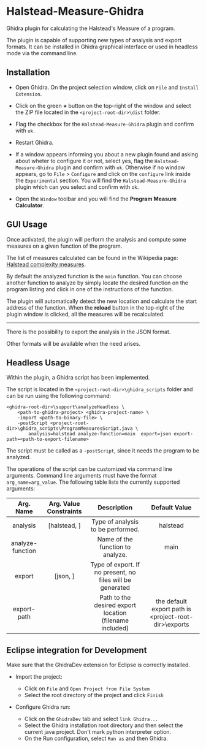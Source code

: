 # Halstead-Measure-Ghidra
Ghidra plugin for calculating the Halstead's Measure of a program.

The plugin is capable of supporting new types of analysis and export formats. It can be installed in Ghidra graphical interface or used in headless mode via the command line.

## Installation

* Open Ghidra. On the project selection window, click on `File` and `Install Extension`.

* Click on the green **+** button on the top-right of the window and select the ZIP file located in the `<project-root-dir>\dist` folder. 

* Flag the checkbox for the `Halstead-Measure-Ghidra` plugin and confirm with `ok`.

* Restart Ghidra.

* If a window appears informing you about a new plugin found and asking about wheter to configure it or not, select yes, flag the `Halstead-Measure-Ghidra` plugin and confirm with `ok`.
Otherwise if no window appears, go to `File` > `Configure` and click on the `configure` link inside the `Experimental` section. You will find the `Halstead-Measure-Ghidra` plugin which can you select and confirm with `ok`.

* Open the `Window` toolbar and you will find the **Program Measure Calculator**.

## GUI Usage

Once activated, the plugin will perform the analysis and compute some measures on a given function of the program.

The list of measures calculated can be found in the Wikipedia page: [Halstead complexity measures](https://en.wikipedia.org/wiki/Halstead_complexity_measures).

By default the analyzed function is the `main` function.
You can choose another function to analyze by simply locate the desired function on the program listing and click in one of the instructions of the function.

The plugin will automatically detect the new location and calculate the start address of the function. When the **reload** button in the top-right of the plugin window is clicked, all the measures will be recalculated.

---

There is the possibility to export the analysis in the JSON format. 

Other formats will be available when the need arises.

## Headless Usage

Within the plugin, a Ghidra script has been implemented.

The script is located in the `<project-root-dir>\ghidra_scripts` folder and can be run using the following command:

```
<ghidra-root-dir>\support\analyzeHeadless \
	<path-to-ghidra-project> <ghidra-project-name> \
	-import <path-to-binary-file> \
	-postScript <project-root-dir>\ghidra_scripts\ProgramMeasuresScript.java \
		analysis=halstead analyze-function=main  export=json export-path=<path-to-export-filename>
```

The script must be called as a `-postScript`, since it needs the program to be analyzed.

The operations of the script can be customized via command line arguments. Command line arguments must have the format `arg_name=arg_value`.
The following table lists the currently supported arguments:

|     Arg. Name    | Arg. Value Constraints |                        Description                        |                     Default Value                     |
|:----------------:|:----------------------:|:---------------------------------------------------------:|:-----------------------------------------------------:|
|     analysis     |   [halstead, ]  | Type of analysis to be performed.                         |                        halstead                       |
| analyze-function |                        | Name of the function to analyze.                          |                          main                         |
|      export      |     [json, ]    | Type of export. If no present, no files will be generated |                                                   | 
|    export-path   |                        | Path to the desired export location (filename included)   | the default export path is \<project-root-dir\>\exports	|

## Eclipse integration for Development

Make sure that the GhidraDev extension for Eclipse is correctly installed.

* Import the project: 
    * Click on `File` and `Open Project from File System`
    * Select the root directory of the project and click `Finish`

* Configure Ghidra run: 
    * Click on the `GhidraDev` tab and select `link Ghidra...`
    * Select the Ghidra installation root directory and then select the current java project. Don't mark python interpreter option.
	* On the Run configuration, select `Run as` and then Ghidra.
